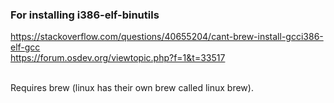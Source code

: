 ### For installing i386-elf-binutils <br/>

https://stackoverflow.com/questions/40655204/cant-brew-install-gcci386-elf-gcc <br/>
https://forum.osdev.org/viewtopic.php?f=1&t=33517 <br/><br/>

Requires brew (linux has their own brew called linux brew).